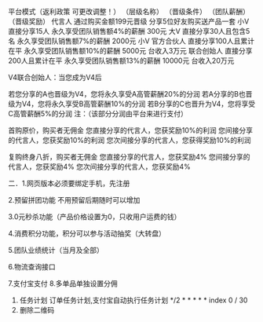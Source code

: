 平台模式（返利政策 可更改调整！）
（层级名称）    （晋级条件）            （团队薪酬）                  （晋级奖励）
代言人      通过购买金额199元晋级    分享5位好友购买送产品一套
小V        直接分享15人            永久享受团队销售额4%的薪酬    300元
大V        直接分享30人且包含5名  永久享受团队销售额7%的薪酬    2000元
            小V
官方合伙人   直接分享100人且累计在平  永久享受团队销售额10%的薪酬   5000元
台收入3万元 
联合创始人   直接分享200人且累计在平  永久享受团队销售额13%的薪酬   10000元 
台收入20万元

V4联合创始人：当您成为V4后

若您分享的A也晋级为V4，您将永久享受A高管薪酬20%的分润
若A分享的B也晋级为V4，您将永久享受B高管薪酬10%的分润
若B分享的C也晋升为V4，您将享受C高管薪酬5%的分润
注：（该部分分润由平台来进行支付）


首购原价，购买者无佣金
您直接分享的代言人，您获奖励10%的利润
您间接分享的代言人，您获奖励10%的利润
您次间接分享的代言人，您获得奖励10%的利润

复购终身八折，购买者无佣金
您直接分享的代言人，您获奖励4%
您间接分享的代言人，您获奖励4%
您次间接分享的代言人，您获奖励4%

二．1.网页版本必须要绑定手机，先注册

2.预留拼团功能  不用预留后期随时可以增加

3.0元秒杀功能（产品价格设置为0，只收用户运费的钱）

4.消费积分功能，积分可以参与活动抽奖（大转盘）

5.团队业绩统计（当月及全部）

6.物流查询接口

7.支付宝支付
8.多单品单独设置分佣



1. 任务计划  订单任务计划,支付宝自动执行任务计划 */2 * * * * * index 0 / 30
2. 删除二维码